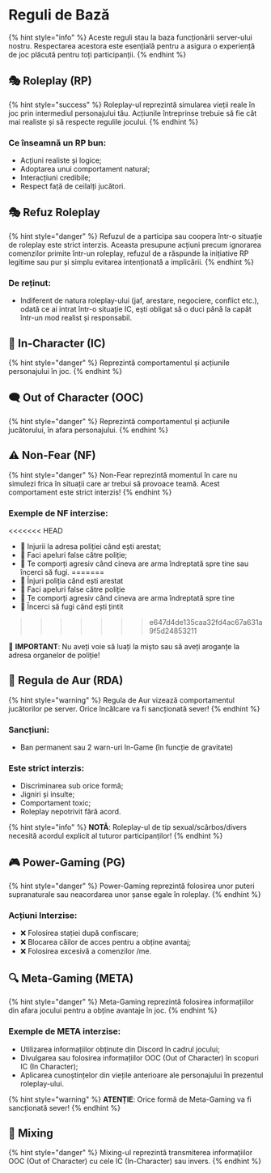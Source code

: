 # Reguli de Bază

{% hint style="info" %}
Aceste reguli stau la baza funcționării server-ului nostru. Respectarea acestora este esențială pentru a asigura o experiență de joc plăcută pentru toți participanții.
{% endhint %}

## 🎭 Roleplay (RP)

{% hint style="success" %}
Roleplay-ul reprezintă simularea vieții reale în joc prin intermediul personajului tău. Acțiunile întreprinse trebuie să fie cât mai realiste și să respecte regulile jocului.
{% endhint %}

### Ce înseamnă un RP bun:

* Acțiuni realiste și logice;
* Adoptarea unui comportament natural;
* Interacțiuni credibile;
* Respect față de ceilalți jucători.

## 🎭 Refuz Roleplay

{% hint style="danger" %}
Refuzul de a participa sau coopera într-o situație de roleplay este strict interzis. Aceasta presupune acțiuni precum ignorarea comenzilor primite într-un roleplay, refuzul de a răspunde la inițiative RP legitime sau pur și simplu evitarea intenționată a implicării.
{% endhint %}

### De reținut:

* Indiferent de natura roleplay-ului (jaf, arestare, negociere, conflict etc.), odată ce ai intrat într-o situație IC, ești obligat să o duci până la capăt într-un mod realist și responsabil.

## 👤 In-Character (IC)

{% hint style="danger" %}
Reprezintă comportamentul și acțiunile personajului în joc.
{% endhint %}

## 🗨️ Out of Character (OOC)

{% hint style="danger" %}
Reprezintă comportamentul și acțiunile jucătorului, în afara personajului.
{% endhint %}


## ⚠️ Non-Fear (NF)

{% hint style="danger" %}
Non-Fear reprezintă momentul în care nu simulezi frica în situații care ar trebui să provoace teamă. Acest comportament este strict interzis!
{% endhint %}

### Exemple de NF interzise:

<<<<<<< HEAD
* 🚫 Injurii la adresa poliției când ești arestat;
* 🚫 Faci apeluri false către poliție;
* 🚫 Te comporți agresiv când cineva are arma îndreptată spre tine sau încerci să fugi. 
=======
* 🚫 Înjuri poliția când ești arestat
* 🚫 Faci apeluri false către poliție
* 🚫 Te comporți agresiv când cineva are arma îndreptată spre tine
* 🚫 Încerci să fugi când ești țintit
>>>>>>> e647d4de135caa32fd4ac67a631a9f5d24853211

🚫 **IMPORTANT**: Nu aveți voie să luați la mișto sau să aveți aroganțe la adresa organelor de poliție!

## 👑 Regula de Aur (RDA)

{% hint style="warning" %}
Regula de Aur vizează comportamentul jucătorilor pe server. Orice încălcare va fi sancționată sever!
{% endhint %}

### Sancțiuni:

* Ban permanent sau 2 warn-uri In-Game (în funcție de gravitate)

### Este strict interzis:

* Discriminarea sub orice formă;
* Jigniri și insulte;
* Comportament toxic;
* Roleplay nepotrivit fără acord.

{% hint style="info" %}
**NOTĂ**: Roleplay-ul de tip sexual/scârbos/divers necesită acordul explicit al tuturor participanților!
{% endhint %}

## 🎮 Power-Gaming (PG)

{% hint style="danger" %}
Power-Gaming reprezintă folosirea unor puteri supranaturale sau neacordarea unor șanse egale în roleplay.
{% endhint %}

### Acțiuni Interzise:

* ❌ Folosirea stației după confiscare;
* ❌ Blocarea căilor de acces pentru a obține avantaj;
* ❌ Folosirea excesivă a comenzilor /me.

## 🔍 Meta-Gaming (META)

{% hint style="danger" %}
Meta-Gaming reprezintă folosirea informațiilor din afara jocului pentru a obține avantaje în joc.
{% endhint %}

### Exemple de META interzise:

* Utilizarea informațiilor obținute din Discord în cadrul jocului;
* Divulgarea sau folosirea informațiilor OOC (Out of Character) în scopuri IC (In Character);
* Aplicarea cunoștințelor din viețile anterioare ale personajului în prezentul roleplay-ului.

{% hint style="warning" %}
**ATENȚIE**: Orice formă de Meta-Gaming va fi sancționată sever!
{% endhint %}

## 💬 Mixing
{% hint style="danger" %}
Mixing-ul reprezintă transmiterea informațiilor OOC (Out of Character) cu cele IC (In-Character) sau invers.
{% endhint %}
